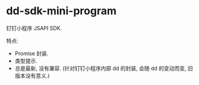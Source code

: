 # dd-sdk-mini-program

钉钉小程序 JSAPI SDK.

特点:

- Promise 封装.
- 类型提示.
- 总是最新, 没有兼容.
  (针对钉钉小程序内部 dd 的封装, 会随 dd 的变动而变, 旧版本没有意义.)
